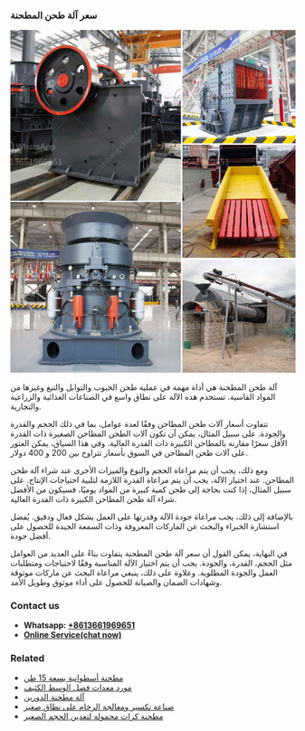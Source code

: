 <h3>سعر آلة طحن المطحنة</h3><img src='1701850967.jpg' alt=''><p>آلة طحن المطحنة هي أداة مهمة في عملية طحن الحبوب والتوابل والتبغ وغيرها من المواد القاسية. تستخدم هذه الآلة على نطاق واسع في الصناعات الغذائية والزراعية والتجارية.</p><p>تتفاوت أسعار آلات طحن المطاحن وفقًا لعدة عوامل، بما في ذلك الحجم والقدرة والجودة. على سبيل المثال، يمكن أن تكون آلات الطحن المطاحن الصغيرة ذات القدرة الأقل سعرًا مقارنة بالمطاحن الكبيرة ذات القدرة العالية. وفي هذا السياق، يمكن العثور على آلات طحن المطاحن في السوق بأسعار تتراوح بين 200 و 400 دولار.</p><p>ومع ذلك، يجب أن يتم مراعاة الحجم والنوع والميزات الأخرى عند شراء آلة طحن المطاحن. عند اختيار الآلة، يجب أن يتم مراعاة القدرة اللازمة لتلبية احتياجات الإنتاج. على سبيل المثال، إذا كنت بحاجة إلى طحن كمية كبيرة من المواد يوميًا، فسيكون من الأفضل شراء آلة طحن المطاحن الكبيرة ذات القدرة العالية.</p><p>بالإضافة إلى ذلك، يجب مراعاة جودة الآلة وقدرتها على العمل بشكل فعال ودقيق. يُفضل استشارة الخبراء والبحث عن الماركات المعروفة وذات السمعة الجيدة للحصول على أفضل جودة.</p><p>في النهاية، يمكن القول أن سعر آلة طحن المطحنة يتفاوت بناءً على العديد من العوامل مثل الحجم، القدرة، والجودة. يجب أن يتم اختيار الآلة المناسبة وفقًا لاحتياجات ومتطلبات العمل والجودة المطلوبة. وعلاوة على ذلك، ينبغي مراعاة البحث عن ماركات موثوقة وشهادات الضمان والصيانة للحصول على أداء موثوق وطويل الأمد.</p><h3>Contact us</h3><ul><li><strong>Whatsapp:&nbsp;<a href="https://wa.me/8613661969651">+8613661969651</a></strong></li><li><a href="https://swt.shibang-china.com/?git&amp;zhl&amp;سعر آلة طحن المطحنة"><strong>Online Service(chat now)</strong></a></li></ul><h3>Related</h3><ul><li><a href='مطحنة أسطوانية بسعة 15 طن.md'>مطحنة أسطوانية بسعة 15 طن</a></li><li><a href='مورد معدات فصل الوسط الكثيف.md'>مورد معدات فصل الوسط الكثيف</a></li><li><a href='آلة مطحنة الدورين.md'>آلة مطحنة الدورين</a></li><li><a href='صناعة تكسير ومعالجة الرخام على نطاق صغير.md'>صناعة تكسير ومعالجة الرخام على نطاق صغير</a></li><li><a href='مطحنة كرات محمولة لتعدين الحجم الصغير.md'>مطحنة كرات محمولة لتعدين الحجم الصغير</a></li></ul>